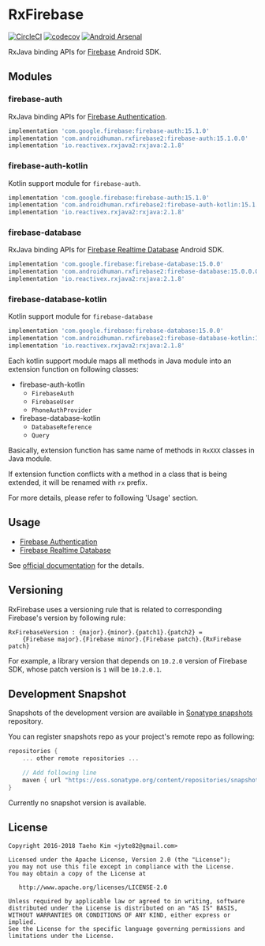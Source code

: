 # RxFirebase
[![CircleCI](https://circleci.com/gh/kunny/RxFirebase.svg?style=shield)](https://circleci.com/gh/kunny/RxFirebase)
[![codecov](https://codecov.io/gh/kunny/RxFirebase/branch/master/graph/badge.svg)](https://codecov.io/gh/kunny/RxFirebase)
[![Android Arsenal](https://img.shields.io/badge/Android%20Arsenal-RxFirebase-brightgreen.svg?style=flat)](http://android-arsenal.com/details/1/4496)

RxJava binding APIs for [Firebase](https://firebase.google.com/) Android SDK.

## Modules

### firebase-auth

RxJava binding APIs for [Firebase Authentication](https://firebase.google.com/docs/auth/).

```groovy
implementation 'com.google.firebase:firebase-auth:15.1.0'
implementation 'com.androidhuman.rxfirebase2:firebase-auth:15.1.0.0'
implementation 'io.reactivex.rxjava2:rxjava:2.1.8'
```

### firebase-auth-kotlin

Kotlin support module for `firebase-auth`.

```groovy
implementation 'com.google.firebase:firebase-auth:15.1.0'
implementation 'com.androidhuman.rxfirebase2:firebase-auth-kotlin:15.1.0.0'
implementation 'io.reactivex.rxjava2:rxjava:2.1.8'
```

### firebase-database

RxJava binding APIs for [Firebase Realtime Database](https://firebase.google.com/docs/database/) Android SDK.

```groovy
implementation 'com.google.firebase:firebase-database:15.0.0'
implementation 'com.androidhuman.rxfirebase2:firebase-database:15.0.0.0'
implementation 'io.reactivex.rxjava2:rxjava:2.1.8'
```

### firebase-database-kotlin

Kotlin support module for `firebase-database`

```groovy
implementation 'com.google.firebase:firebase-database:15.0.0'
implementation 'com.androidhuman.rxfirebase2:firebase-database-kotlin:15.0.0.0'
implementation 'io.reactivex.rxjava2:rxjava:2.1.8'
```

Each kotlin support module maps all methods in Java module into an extension function on following classes:

- firebase-auth-kotlin
  - `FirebaseAuth`
  - `FirebaseUser`
  - `PhoneAuthProvider`
- firebase-database-kotlin
  - `DatabaseReference`
  - `Query`

Basically, extension function has same name of methods in `RxXXX` classes in Java module.

If extension function conflicts with a method in a class that is being extended, it will be renamed with `rx` prefix.

For more details, please refer to following 'Usage' section.

## Usage

- [Firebase Authentication](https://github.com/kunny/RxFirebase/wiki/Authentication)
- [Firebase Realtime Database](https://github.com/kunny/RxFirebase/wiki/Realtime-Database)

See [official documentation](https://firebase.google.com/docs/) for the details.

## Versioning

RxFirebase uses a versioning rule that is related to corresponding Firebase's version by following rule:

```
RxFirebaseVersion : {major}.{minor}.{patch1}.{patch2} =
    {Firebase major}.{Firebase minor}.{Firebase patch}.{RxFirebase patch}
```

For example, a library version that depends on `10.2.0` version of Firebase SDK, whose patch version is `1` will be `10.2.0.1`.

## Development Snapshot

Snapshots of the development version are available in [Sonatype snapshots](https://oss.sonatype.org/content/repositories/snapshots/) repository.

You can register snapshots repo as your project's remote repo as following:

```groovy
repositories {
    ... other remote repositories ...

    // Add following line
    maven { url "https://oss.sonatype.org/content/repositories/snapshots/" }
}
```

Currently no snapshot version is available.

## License

```
Copyright 2016-2018 Taeho Kim <jyte82@gmail.com>

Licensed under the Apache License, Version 2.0 (the "License");
you may not use this file except in compliance with the License.
You may obtain a copy of the License at

   http://www.apache.org/licenses/LICENSE-2.0

Unless required by applicable law or agreed to in writing, software
distributed under the License is distributed on an "AS IS" BASIS,
WITHOUT WARRANTIES OR CONDITIONS OF ANY KIND, either express or implied.
See the License for the specific language governing permissions and
limitations under the License.
```
